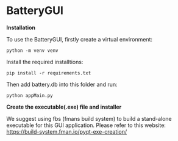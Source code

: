 # BatteryGUI

**Installation**

To use the BatteryGUI, firstly create a virtual environment: 
```
python -m venv venv
```

Install the required installtions: 
```
pip install -r requirements.txt
```

Then add battery.db into this folder and run: 
```
python appMain.py
```

**Create the executable(.exe) file and installer**

We suggest using fbs (fmans build system) to build a stand-alone executable for this GUI application. Please refer to this website: 
https://build-system.fman.io/pyqt-exe-creation/


